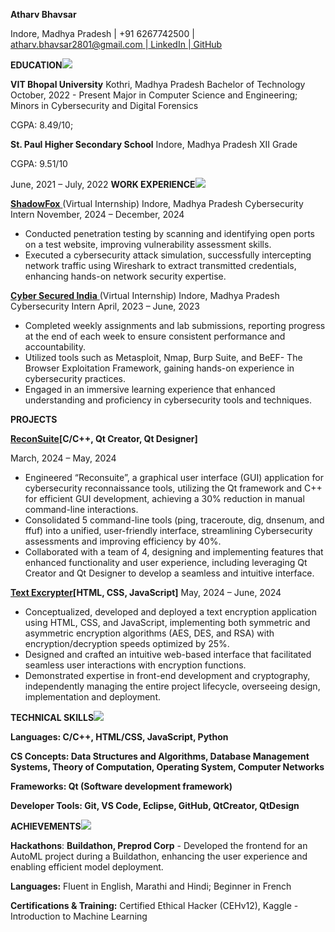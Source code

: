 ﻿**Atharv Bhavsar**

Indore, Madhya Pradesh | +91 6267742500 |[ atharv.bhavsar2801@gmail.com ](mailto:atharv.bhavsar2801@gmail.com)|[ LinkedIn ](https://www.linkedin.com/in/atharv-bhavsar-6a978a238/)|[ GitHub ](https://github.com/alphabet28/)

**EDUCATION![](Aspose.Words.758a83ad-a8dd-4e50-894d-3c257683ef66.001.png)**

**VIT Bhopal University**  Kothri, Madhya Pradesh Bachelor of Technology  October, 2022 - Present Major in Computer Science and Engineering; Minors in Cybersecurity and Digital Forensics  

CGPA: 8.49/10;  

**St. Paul Higher Secondary School**  Indore, Madhya Pradesh XII Grade 

CGPA: 9.51/10

June, 2021 – July, 2022 **WORK EXPERIENCE![](Aspose.Words.758a83ad-a8dd-4e50-894d-3c257683ef66.002.png)**

[**ShadowFox** ](https://drive.google.com/file/d/11hK8szU1SUlBfWncquas3i3sb0x0Dfww/view?usp=sharing)(Virtual Internship)  Indore, Madhya Pradesh Cybersecurity Intern  November, 2024 – December, 2024

- Conducted penetration testing by scanning and identifying open ports on a test website, improving vulnerability assessment skills. 
- Executed a cybersecurity attack simulation, successfully intercepting network traffic using Wireshark to extract transmitted credentials, enhancing hands-on network security expertise. 

[**Cyber Secured India** ](https://drive.google.com/file/d/1UJEkFQSyK6CTD04P8bwVMU6jJdXnLisA/view)(Virtual Internship)  Indore, Madhya Pradesh Cybersecurity Intern  April, 2023 – June, 2023

- Completed weekly assignments and lab submissions, reporting progress at the end of each week to ensure consistent performance and accountability. 
- Utilized tools such as Metasploit, Nmap, Burp Suite, and BeEF- The Browser Exploitation Framework, gaining hands-on experience in cybersecurity practices. 
- Engaged in an immersive learning experience that enhanced understanding and proficiency in cybersecurity tools and techniques. 

**PROJECTS**

[**ReconSuite**](https://github.com/alphabet28/ReconSuite)**[C/C++, Qt Creator, Qt Designer]**

March, 2024 – May, 2024

- Engineered “Reconsuite”, a graphical user interface (GUI) application for cybersecurity reconnaissance tools, utilizing the Qt framework and C++ for efficient GUI development, achieving a 30% reduction in manual command-line interactions. 
- Consolidated 5 command-line tools (ping, traceroute, dig, dnsenum, and ffuf) into a unified, user-friendly interface, streamlining Cybersecurity assessments and improving efficiency by 40%. 
- Collaborated with a team of 4, designing and implementing features that enhanced functionality and user experience, including leveraging Qt Creator and Qt Designer to develop a seamless and intuitive interface. 

[**Text Excrypter**](https://github.com/alphabet28/Text-Encrypter)**[HTML, CSS, JavaScript]**  May, 2024 – June, 2024

- Conceptualized, developed and deployed a text encryption application using HTML, CSS, and JavaScript, implementing both symmetric and asymmetric encryption algorithms (AES, DES, and RSA) with encryption/decryption speeds optimized by 25%. 
- Designed and crafted an intuitive web-based interface that facilitated seamless user interactions with encryption functions. 
- Demonstrated expertise in front-end development and cryptography, independently managing the entire project lifecycle, overseeing design, implementation and deployment. 

**TECHNICAL SKILLS![](Aspose.Words.758a83ad-a8dd-4e50-894d-3c257683ef66.003.png)**

**Languages: C/C++, HTML/CSS, JavaScript, Python** 

**CS Concepts: Data Structures and Algorithms, Database Management Systems, Theory of Computation, Operating System, Computer Networks** 

**Frameworks: Qt (Software development framework)** 

**Developer Tools: Git, VS Code, Eclipse, GitHub, QtCreator, QtDesign** 

**ACHIEVEMENTS![](Aspose.Words.758a83ad-a8dd-4e50-894d-3c257683ef66.004.png)**

**Hackathons**: **Buildathon, Preprod Corp** - Developed the frontend for an AutoML project during a Buildathon, enhancing the user experience and enabling efficient model deployment. 

**Languages:** Fluent in English, Marathi and Hindi; Beginner in French 

**Certifications & Training:** Certified Ethical Hacker (CEHv12), Kaggle - Introduction to Machine Learning  
